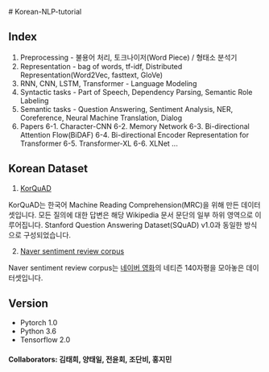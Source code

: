 ﻿﻿# Korean-NLP-tutorial

## Index
1. Preprocessing - 불용어 처리, 토크나이저(Word Piece) / 형태소 분석기
2. Representation - bag of words, tf-idf, Distributed Representation(Word2Vec, fasttext, GloVe)
3. RNN, CNN, LSTM, Transformer - Language Modeling
4. Syntactic tasks - Part of Speech, Dependency Parsing, Semantic Role Labeling
5. Semantic tasks - Question Answering, Sentiment Analysis, NER, Coreference, Neural Machine Translation, Dialog
6. Papers
6-1. Character-CNN
6-2. Memory Network
6-3. Bi-directional Attention Flow(BiDAF)
6-4. Bi-directional Encoder Representation for Transformer
6-5. Transformer-XL
6-6. XLNet
...

## Korean Dataset
1. [KorQuAD](https://korquad.github.io/)

KorQuAD는 한국어 Machine Reading Comprehension(MRC)을 위해 만든 데이터셋입니다. 모든 질의에 대한 답변은 해당 Wikipedia 문서 문단의 일부 하위 영역으로 이루어집니다. Stanford Question Answering Dataset(SQuAD) v1.0과 동일한 방식으로 구성되었습니다.

2. [Naver sentiment review corpus](https://github.com/e9t/nsmc)

Naver sentiment review corpus는 [네이버 영화](https://movie.naver.com/movie/point/af/list.nhn)의 네티즌 140자평을 모아놓은 데이터셋입니다.

## Version
- Pytorch 1.0
- Python 3.6
- Tensorflow 2.0

#### Collaborators: 김태희, 양태일, 전윤회, 조단비, 홍지민

